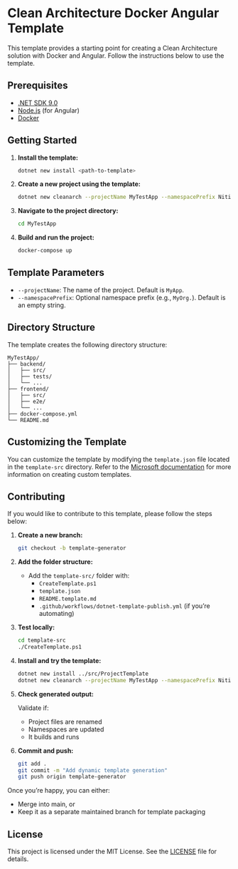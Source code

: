 # Clean Architecture Docker Angular Template

This template provides a starting point for creating a Clean Architecture solution with Docker and Angular. Follow the instructions below to use the template.

## Prerequisites

- [.NET SDK 9.0](https://dotnet.microsoft.com/download/dotnet/9.0)
- [Node.js](https://nodejs.org/) (for Angular)
- [Docker](https://www.docker.com/get-started)

## Getting Started

1. **Install the template:**

   ```bash
   dotnet new install <path-to-template>
   ```

2. **Create a new project using the template:**

   ```bash
   dotnet new cleanarch --projectName MyTestApp --namespacePrefix NitinSoft.
   ```

3. **Navigate to the project directory:**

   ```bash
   cd MyTestApp
   ```

4. **Build and run the project:**

   ```bash
   docker-compose up
   ```

## Template Parameters

- `--projectName`: The name of the project. Default is `MyApp`.
- `--namespacePrefix`: Optional namespace prefix (e.g., `MyOrg.`). Default is an empty string.

## Directory Structure

The template creates the following directory structure:

```
MyTestApp/
├── backend/
│   ├── src/
│   ├── tests/
│   └── ...
├── frontend/
│   ├── src/
│   ├── e2e/
│   └── ...
├── docker-compose.yml
└── README.md
```

## Customizing the Template

You can customize the template by modifying the `template.json` file located in the `template-src` directory. Refer to the [Microsoft documentation](https://docs.microsoft.com/en-us/dotnet/core/tools/custom-templates) for more information on creating custom templates.

## Contributing

If you would like to contribute to this template, please follow the steps below:

1. **Create a new branch:**

   ```bash
   git checkout -b template-generator
   ```

2. **Add the folder structure:**

   - Add the `template-src/` folder with:
     - `CreateTemplate.ps1`
     - `template.json`
     - `README.template.md`
     - `.github/workflows/dotnet-template-publish.yml` (if you’re automating)

3. **Test locally:**

   ```bash
   cd template-src
   ./CreateTemplate.ps1
   ```

4. **Install and try the template:**

   ```bash
   dotnet new install ../src/ProjectTemplate
   dotnet new cleanarch --projectName MyTestApp --namespacePrefix NitinSoft.
   ```

5. **Check generated output:**

   Validate if:
   - Project files are renamed
   - Namespaces are updated
   - It builds and runs

6. **Commit and push:**

   ```bash
   git add .
   git commit -m "Add dynamic template generation"
   git push origin template-generator
   ```

Once you’re happy, you can either:
- Merge into main, or
- Keep it as a separate maintained branch for template packaging

## License

This project is licensed under the MIT License. See the [LICENSE](../LICENSE) file for details.
